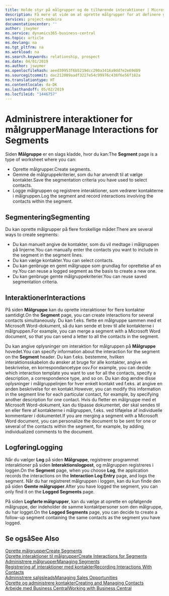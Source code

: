```yaml
---
title: Holde styr på målgrupper og de tilhørende interaktioner | Microsoft Docs
description: Få mere at vide om at oprette målgrupper for at definere grupper af kontaktpersoner og angive interaktioner for målgrupper.
services: project-madeira
documentationcenter: ''
author: jswymer
ms.service: dynamics365-business-central
ms.topic: article
ms.devlang: na
ms.tgt_pltfrm: na
ms.workload: na
ms.search.keywords: relationship, prospect
ms.date: 04/01/2019
ms.author: jswymer
ms.openlocfilehash: aeed39953f6b5219dcc290a3416a9dd7e2e69d89
ms.sourcegitcommit: dac212009aadf3227e54c99976c438f6e56f182a
ms.translationtype: HT
ms.contentlocale: da-DK
ms.lasthandoff: 05/02/2019
ms.locfileid: "1446757"
---
```

# <a name="manage-interactions-for-segments"></a><span data-ttu-id="b878f-103">Administrere interaktioner for målgrupper</span><span class="sxs-lookup"><span data-stu-id="b878f-103">Manage Interactions for Segments</span></span>
<span data-ttu-id="b878f-104">Siden **Målgruppe** er en slags kladde, hvor du kan:</span><span class="sxs-lookup"><span data-stu-id="b878f-104">The **Segment** page is a type of worksheet where you can:</span></span>

* <span data-ttu-id="b878f-105">Oprette målgrupper.</span><span class="sxs-lookup"><span data-stu-id="b878f-105">Create segments.</span></span>
* <span data-ttu-id="b878f-106">Gemme de målgruppekriterier, som du har anvendt til at vælge kontakter.</span><span class="sxs-lookup"><span data-stu-id="b878f-106">Save the segmentation criteria you have used to select contacts.</span></span>
* <span data-ttu-id="b878f-107">Logge målgruppen og registrere interaktioner, som vedrører kontakterne i målgruppen.</span><span class="sxs-lookup"><span data-stu-id="b878f-107">Log the segment and record interactions involving the contacts within the segment.</span></span>

## <a name="segmenting"></a><span data-ttu-id="b878f-108">Segmentering</span><span class="sxs-lookup"><span data-stu-id="b878f-108">Segmenting</span></span>
<span data-ttu-id="b878f-109">Du kan oprette målgrupper på flere forskellige måder:</span><span class="sxs-lookup"><span data-stu-id="b878f-109">There are several ways to create segments:</span></span>

* <span data-ttu-id="b878f-110">Du kan manuelt angive de kontakter, som du vil medtage i målgruppen på linjerne.</span><span class="sxs-lookup"><span data-stu-id="b878f-110">You can manually enter the contacts you want to include in the segment in the segment lines.</span></span>
* <span data-ttu-id="b878f-111">Du kan vælge kontakter.</span><span class="sxs-lookup"><span data-stu-id="b878f-111">You can select contacts.</span></span>
* <span data-ttu-id="b878f-112">Du kan genbruge en gemt målgruppe som grundlag for oprettelse af en ny.</span><span class="sxs-lookup"><span data-stu-id="b878f-112">You can reuse a logged segment as the basis to create a new one.</span></span>
* <span data-ttu-id="b878f-113">Du kan genbruge gemte målgruppekriterier.</span><span class="sxs-lookup"><span data-stu-id="b878f-113">You can reuse saved segmentation criteria.</span></span>

## <a name="interactions"></a><span data-ttu-id="b878f-114">Interaktioner</span><span class="sxs-lookup"><span data-stu-id="b878f-114">Interactions</span></span>
<span data-ttu-id="b878f-115">På siden **Målgruppe** kan du oprette interaktioner for flere kontakter samtidigt.</span><span class="sxs-lookup"><span data-stu-id="b878f-115">On the **Segment** page, you can create interactions for several contacts simultaneously.</span></span> <span data-ttu-id="b878f-116">Du kan f.eks. flette en målgruppe sammen med et Microsoft Word-dokument, så du kan sende et brev til alle kontakterne i målgruppen.</span><span class="sxs-lookup"><span data-stu-id="b878f-116">For example, you can merge a segment with a Microsoft Word document, so that you can send a letter to all the contacts in the segment.</span></span>

<span data-ttu-id="b878f-117">Du kan angive oplysninger om interaktion for målgruppen på **Målgruppe** hovedet.</span><span class="sxs-lookup"><span data-stu-id="b878f-117">You can specify information about the interaction for the segment on the **Segment** header.</span></span> <span data-ttu-id="b878f-118">Du kan f.eks. bestemme, hvilken interaktionsskabelon du ønsker at bruge for alle kontakter, angive en beskrivelse, en korrespondancetype osv.</span><span class="sxs-lookup"><span data-stu-id="b878f-118">For example, you can decide which interaction template you want to use for all the contacts, specify a description, a correspondence type, and so on.</span></span> <span data-ttu-id="b878f-119">Du kan dog ændre disse oplysninger i målgruppelinjen for hver enkelt kontakt ved f.eks. at angive en anden beskrivelse for en kontakt.</span><span class="sxs-lookup"><span data-stu-id="b878f-119">However, you can modify this information in the segment line for each particular contact, for example, by specifying another description for one contact.</span></span> <span data-ttu-id="b878f-120">Hvis du fletter en målgruppe med et Microsoft Word-dokument, kan du tilpasse dokumentet, der skal sendes til en eller flere af kontakterne i målgruppen, f.eks. ved tilføjelse af individuelle kommentarer i dokumentet.</span><span class="sxs-lookup"><span data-stu-id="b878f-120">If you are merging a segment with a Microsoft Word document, you can personalize the document to be sent for one or several of the contacts within the segment, for example, by adding individualized comments to the document.</span></span>

## <a name="logging"></a><span data-ttu-id="b878f-121">Logføring</span><span class="sxs-lookup"><span data-stu-id="b878f-121">Logging</span></span>
<span data-ttu-id="b878f-122">Når du vælger **Log** på siden **Målgruppe**, registrerer programmet interaktioner på siden **Interaktionslogpost**, og målgruppen registreres i loggen.</span><span class="sxs-lookup"><span data-stu-id="b878f-122">On the **Segment** page, when you choose **Log**, the application records the interactions on the **Interaction Log Entry** page, and logs the segment.</span></span> <span data-ttu-id="b878f-123">Når du har registreret målgruppen i loggen, kan du kun finde den på siden **Gemte målgrupper**.</span><span class="sxs-lookup"><span data-stu-id="b878f-123">After you have logged the segment, you can only find it on the **Logged Segments** page.</span></span>

<span data-ttu-id="b878f-124">På siden **Logførte målgrupper**, kan du vælge at oprette en opfølgende målgruppe, der indeholder de samme kontaktpersoner som den målgruppe, du har logget.</span><span class="sxs-lookup"><span data-stu-id="b878f-124">On the **Logged Segments** page, you can decide to create a follow-up segment containing the same contacts as the segment you have logged.</span></span>

## <a name="see-also"></a><span data-ttu-id="b878f-125">Se også</span><span class="sxs-lookup"><span data-stu-id="b878f-125">See Also</span></span>
[<span data-ttu-id="b878f-126">Oprette målgrupper</span><span class="sxs-lookup"><span data-stu-id="b878f-126">Create Segments</span></span>](marketing-how-create-segment.md)  
[<span data-ttu-id="b878f-127">Oprette interaktioner til målgrupper</span><span class="sxs-lookup"><span data-stu-id="b878f-127">Create Interactions for Segments</span></span>](marketing-how-create-interactions.md)  
[<span data-ttu-id="b878f-128">Administrere målgrupper</span><span class="sxs-lookup"><span data-stu-id="b878f-128">Managing Segments</span></span>](marketing-segments.md)  
[<span data-ttu-id="b878f-129">Registrering af interaktioner med kontakter</span><span class="sxs-lookup"><span data-stu-id="b878f-129">Recording Interactions With Contacts</span></span>](marketing-interactions.md)  
[<span data-ttu-id="b878f-130">Administrere salgsleads</span><span class="sxs-lookup"><span data-stu-id="b878f-130">Managing Sales Opportunities</span></span>](marketing-manage-sales-opportunities.md)  
[<span data-ttu-id="b878f-131">Oprette og administrere kontakter</span><span class="sxs-lookup"><span data-stu-id="b878f-131">Creating and Managing Contacts</span></span>](marketing-contacts.md)  
[<span data-ttu-id="b878f-132">Arbejde med Business Central</span><span class="sxs-lookup"><span data-stu-id="b878f-132">Working with Business Central</span></span>](ui-work-product.md)
